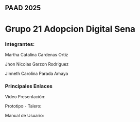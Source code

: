 ## PAAD 2025
# Grupo 21 Adopcion Digital Sena

### Integrantes:

Martha Catalina Cardenas Ortiz

Jhon Nicolas Garzon Rodriguez

Jinneth Carolina Parada Amaya

### Principales Enlaces

Video Presentación:

Prototipo - Talero:

Manual de Usuario: 



